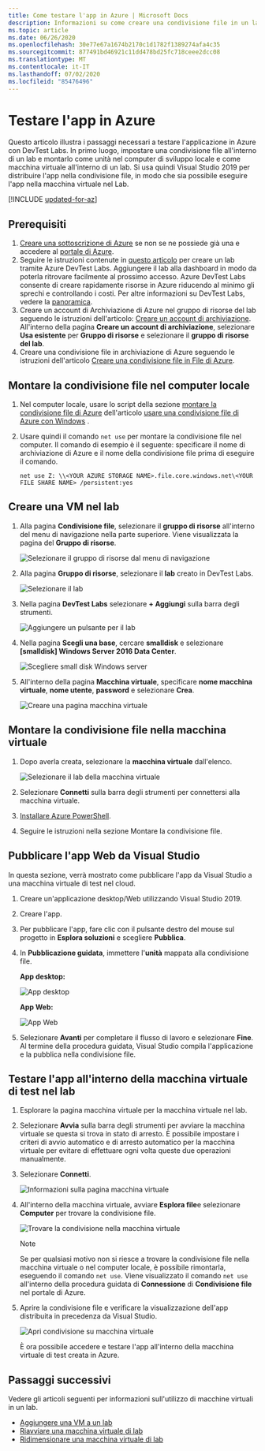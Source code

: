 ```yaml
---
title: Come testare l'app in Azure | Microsoft Docs
description: Informazioni su come creare una condivisione file in un lab e montarla nel computer locale; su come creare una macchina virtuale nel lab, quindi distribuire le applicazioni desktop o Web alla condivisione file e testarli.
ms.topic: article
ms.date: 06/26/2020
ms.openlocfilehash: 30e77e67a1674b2170c1d1782f1389274afa4c35
ms.sourcegitcommit: 877491bd46921c11dd478bd25fc718ceee2dcc08
ms.translationtype: MT
ms.contentlocale: it-IT
ms.lasthandoff: 07/02/2020
ms.locfileid: "85476496"
---
```

# <a name="test-your-app-in-azure"></a>Testare l'app in Azure 
Questo articolo illustra i passaggi necessari a testare l'applicazione in Azure con DevTest Labs. In primo luogo, impostare una condivisione file all'interno di un lab e montarlo come unità nel computer di sviluppo locale e come macchina virtuale all'interno di un lab. Si usa quindi Visual Studio 2019 per distribuire l'app nella condivisione file, in modo che sia possibile eseguire l'app nella macchina virtuale nel Lab.  

[!INCLUDE [updated-for-az](../../includes/updated-for-az.md)]

## <a name="prerequisites"></a>Prerequisiti 
1. [Creare una sottoscrizione di Azure](https://azure.microsoft.com/free/) se non se ne possiede già una e accedere al [portale di Azure](https://portal.azure.com).
2. Seguire le istruzioni contenute in [questo articolo](devtest-lab-create-lab.md) per creare un lab tramite Azure DevTest Labs. Aggiungere il lab alla dashboard in modo da poterla ritrovare facilmente al prossimo accesso. Azure DevTest Labs consente di creare rapidamente risorse in Azure riducendo al minimo gli sprechi e controllando i costi. Per altre informazioni su DevTest Labs, vedere la [panoramica](devtest-lab-overview.md). 
3. Creare un account di Archiviazione di Azure nel gruppo di risorse del lab seguendo le istruzioni dell'articolo: [Creare un account di archiviazione](../storage/common/storage-create-storage-account.md). All'interno della pagina **Creare un account di archiviazione**, selezionare **Usa esistente** per **Gruppo di risorse** e selezionare il **gruppo di risorse del lab**. 
4. Creare una condivisione file in archiviazione di Azure seguendo le istruzioni dell'articolo [Creare una condivisione file in File di Azure](../storage/files/storage-how-to-create-file-share.md). 

## <a name="mount-the-file-share-on-your-local-machine"></a>Montare la condivisione file nel computer locale
1. Nel computer locale, usare lo script della sezione [montare la condivisione file di Azure](../storage/files/storage-how-to-use-files-windows.md#mount-the-azure-file-share) dell'articolo [usare una condivisione file di Azure con Windows](../storage/files/storage-how-to-use-files-windows.md) . 
2. Usare quindi il comando `net use` per montare la condivisione file nel computer. Il comando di esempio è il seguente: specificare il nome di archiviazione di Azure e il nome della condivisione file prima di eseguire il comando. 

    `net use Z: \\<YOUR AZURE STORAGE NAME>.file.core.windows.net\<YOUR FILE SHARE NAME> /persistent:yes`

## <a name="create-a-vm-in-the-lab"></a>Creare una VM nel lab
1. Alla pagina **Condivisione file**, selezionare il **gruppo di risorse** all'interno del menu di navigazione nella parte superiore. Viene visualizzata la pagina del **Gruppo di risorse**. 
    
    ![Selezionare il gruppo di risorse dal menu di navigazione](media/test-app-in-azure/select-resource-group-bread-crump.png)
2. Alla pagina **Gruppo di risorse**, selezionare il **lab** creato in DevTest Labs.

    ![Selezionare il lab](media/test-app-in-azure/select-devtest-lab-in-resource-group.png)
3. Nella pagina **DevTest Labs** selezionare **+ Aggiungi** sulla barra degli strumenti. 

    ![Aggiungere un pulsante per il lab](media/test-app-in-azure/add-button-in-lab.png)
4. Nella pagina **Scegli una base**, cercare **smalldisk** e selezionare **[smalldisk] Windows Server 2016 Data Center**. 

    ![Scegliere small disk Windows server](media/test-app-in-azure/choose-small-disk-windows-server.png)
5. All'interno della pagina **Macchina virtuale**, specificare **nome macchina virtuale**, **nome utente**, **password** e selezionare **Crea**.    
    
    ![Creare una pagina macchina virtuale](media/test-app-in-azure/create-virtual-machine-page.png)    

## <a name="mount-the-file-share-on-your-vm"></a>Montare la condivisione file nella macchina virtuale
1. Dopo averla creata, selezionare la **macchina virtuale** dall'elenco.    

    ![Selezionare il lab della macchina virtuale](media/test-app-in-azure/select-lab-vm.png)
2. Selezionare **Connetti** sulla barra degli strumenti per connettersi alla macchina virtuale. 
3. [Installare Azure PowerShell](/powershell/azure/install-az-ps).
4. Seguire le istruzioni nella sezione Montare la condivisione file. 

## <a name="publish-your-app-from-visual-studio"></a>Pubblicare l'app Web da Visual Studio
In questa sezione, verrà mostrato come pubblicare l'app da Visual Studio a una macchina virtuale di test nel cloud.

1. Creare un'applicazione desktop/Web utilizzando Visual Studio 2019.
2. Creare l'app.
3. Per pubblicare l'app, fare clic con il pulsante destro del mouse sul progetto in **Esplora soluzioni** e scegliere **Pubblica**. 
4. In **Pubblicazione guidata**, immettere l'**unità** mappata alla condivisione file.

    **App desktop:**

    ![App desktop](media/test-app-in-azure/desktop-app.png)

    **App Web:**

    ![App Web](media/test-app-in-azure/web-app.png)

1. Selezionare **Avanti** per completare il flusso di lavoro e selezionare **Fine**. Al termine della procedura guidata, Visual Studio compila l'applicazione e la pubblica nella condivisione file. 


## <a name="test-the-app-on-your-test-vm-in-the-lab"></a>Testare l'app all'interno della macchina virtuale di test nel lab

1. Esplorare la pagina macchina virtuale per la macchina virtuale nel lab. 
2. Selezionare **Avvia** sulla barra degli strumenti per avviare la macchina virtuale se questa si trova in stato di arresto. È possibile impostare i criteri di avvio automatico e di arresto automatico per la macchina virtuale per evitare di effettuare ogni volta queste due operazioni manualmente. 
3. Selezionare **Connetti**.

    ![Informazioni sulla pagina macchina virtuale](media/test-app-in-azure/virtual-machine-page.png)
4. All'interno della macchina virtuale, avviare **Esplora file**e selezionare **Computer** per trovare la condivisione file.

    ![Trovare la condivisione nella macchina virtuale](media/test-app-in-azure/find-share-on-vm.png)

    > [!NOTE]
    > Se per qualsiasi motivo non si riesce a trovare la condivisione file nella macchina virtuale o nel computer locale, è possibile rimontarla, eseguendo il comando `net use`. Viene visualizzato il comando `net use` all'interno della procedura guidata di **Connessione** di **Condivisione file** nel portale di Azure.
1. Aprire la condivisione file e verificare la visualizzazione dell'app distribuita in precedenza da Visual Studio. 

    ![Apri condivisione su macchina virtuale](media/test-app-in-azure/open-file-share.png)

    È ora possibile accedere e testare l'app all'interno della macchina virtuale di test creata in Azure.

## <a name="next-steps"></a>Passaggi successivi
Vedere gli articoli seguenti per informazioni sull'utilizzo di macchine virtuali in un lab. 

- [Aggiungere una VM a un lab](devtest-lab-add-vm.md)
- [Riavviare una macchina virtuale di lab](devtest-lab-restart-vm.md)
- [Ridimensionare una macchina virtuale di lab](devtest-lab-resize-vm.md)
